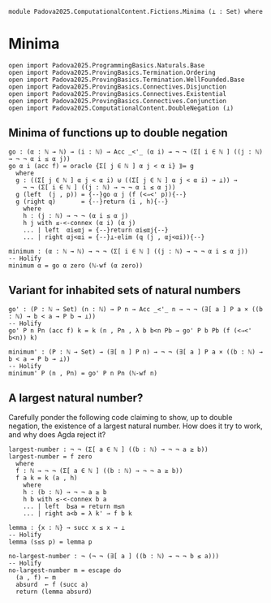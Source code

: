```
module Padova2025.ComputationalContent.Fictions.Minima (⊥ : Set) where
```

# Minima

```
open import Padova2025.ProgrammingBasics.Naturals.Base
open import Padova2025.ProvingBasics.Termination.Ordering
open import Padova2025.ProvingBasics.Termination.WellFounded.Base
open import Padova2025.ProvingBasics.Connectives.Disjunction
open import Padova2025.ProvingBasics.Connectives.Existential
open import Padova2025.ProvingBasics.Connectives.Conjunction
open import Padova2025.ComputationalContent.DoubleNegation (⊥)
```


## Minima of functions up to double negation

```
go : (α : ℕ → ℕ) → (i : ℕ) → Acc _<'_ (α i) → ¬ ¬ (Σ[ i ∈ ℕ ] ((j : ℕ) → ¬ ¬ α i ≤ α j))
go α i (acc f) = oracle {Σ[ j ∈ ℕ ] α j < α i} ⟫= g
  where
  g : ((Σ[ j ∈ ℕ ] α j < α i) ⊎ ((Σ[ j ∈ ℕ ] α j < α i) → ⊥)) →
    ¬ ¬ (Σ[ i ∈ ℕ ] ((j : ℕ) → ¬ ¬ α i ≤ α j))
  g (left  (j , p)) = {--}go α j (f (<⇒<' p)){--}
  g (right q)       = {--}return (i , h){--}
    where
    h : (j : ℕ) → ¬ ¬ (α i ≤ α j)
    h j with ≤-<-connex (α i) (α j)
    ... | left  αi≤αj = {--}return αi≤αj{--}
    ... | right αj<αi = {--}⊥-elim (q (j , αj<αi)){--}
```

```
minimum : (α : ℕ → ℕ) → ¬ ¬ (Σ[ i ∈ ℕ ] ((j : ℕ) → ¬ ¬ α i ≤ α j))
-- Holify
minimum α = go α zero (ℕ-wf (α zero))
```


## Variant for inhabited sets of natural numbers

```
go' : (P : ℕ → Set) (n : ℕ) → P n → Acc _<'_ n → ¬ ¬ (∃[ a ] P a × ((b : ℕ) → b < a → P b → ⊥))
-- Holify
go' P n Pn (acc f) k = k (n , Pn , λ b b<n Pb → go' P b Pb (f (<⇒<' b<n)) k)
```

```
minimum' : (P : ℕ → Set) → (∃[ n ] P n) → ¬ ¬ (∃[ a ] P a × ((b : ℕ) → b < a → P b → ⊥))
-- Holify
minimum' P (n , Pn) = go' P n Pn (ℕ-wf n)
```


<!--
## Variant for decidable inhabited sets of natural numbers
open import Padova2025.ProvingBasics.Connectives.More
go'' : (P : ℕ → Set) (P? : (n : ℕ) → Dec (P n)) → (n : ℕ) → P n → ∃[ a ] P a × ((b : ℕ) → P b → a ≤ b)
go'' P P? zero     Pn = zero , Pn , λ b Pb → z≤n
go'' P P? (succ n) Pn with P? zero
... | yes  Pzero = zero , Pzero , λ b Pb → z≤n
... | no  ¬Pzero with go'' (λ x → P (succ x)) (λ x → P? (succ x)) n Pn
... | a , Psucca , f = succ a , Psucca , λ { zero Pb → {!!} ; (succ b) Pb → {!!} }
-->

<!--
go'' : (P : ℕ → Set) (n : ℕ) → P n → ¬ ¬ (∃[ a ] P a × ((b : ℕ) → P b → a ≤ b))
go'' P zero     Pn     = return (zero , Pn , (λ b z → z≤n))
go'' P (succ n) Psuccn = oracle ⟫= h
  where
  h : P zero ⊎ ¬ P zero → ¬ ¬ (∃[ a ] P a × ((b : ℕ) → P b → a ≤ b))
  h (left  Pzero)  = return (zero , Pzero , (λ b z₁ → z≤n))
  h (right ¬Pzero) = do
    (a~ , P~a~ , f~) ← go'' P~ n Psuccn
    return (succ a~ , P~a~ , λ { zero Pb → {!!} ; (succ b) Pb → succ-monotone (f~ b Pb) })
    where
    P~ : ℕ → Set
    P~ x = P (succ x)
-->


## A largest natural number?

Carefully ponder the following code claiming to show, up to double
negation, the existence of a largest natural number. How does it try
to work, and why does Agda reject it?

```code
largest-number : ¬ ¬ (Σ[ a ∈ ℕ ] ((b : ℕ) → ¬ ¬ a ≥ b))
largest-number = f zero
  where
  f : ℕ → ¬ ¬ (Σ[ a ∈ ℕ ] ((b : ℕ) → ¬ ¬ a ≥ b))
  f a k = k (a , h)
    where
    h : (b : ℕ) → ¬ ¬ a ≥ b
    h b with ≤-<-connex b a
    ... | left  b≤a = return m≤n
    ... | right a<b = λ k' → f b k
```

```
lemma : {x : ℕ} → succ x ≤ x → ⊥
-- Holify
lemma (s≤s p) = lemma p
```

```
no-largest-number : ¬ (¬ ¬ (∃[ a ] ((b : ℕ) → ¬ ¬ b ≤ a)))
-- Holify
no-largest-number m = escape do
  (a , f) ← m
  absurd  ← f (succ a)
  return (lemma absurd)
```
